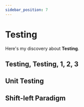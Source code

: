 ```yaml
---
sidebar_position: 7
---
```


# Testing

Here's my discovery about **Testing**.

## Testing, Testing, 1, 2, 3

## Unit Testing

## Shift-left Paradigm
